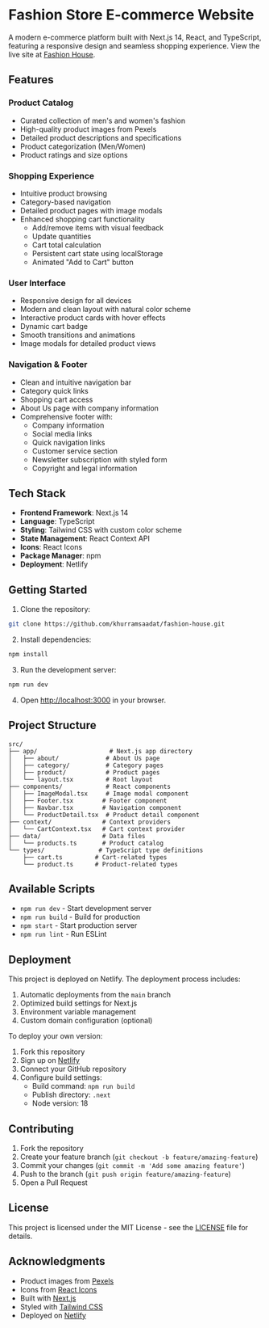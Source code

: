 # Fashion Store E-commerce Website

A modern e-commerce platform built with Next.js 14, React, and TypeScript, featuring a responsive design and seamless shopping experience. View the live site at [Fashion House](https://myfashionhouse.netlify.app/).

## Features

### Product Catalog
- Curated collection of men's and women's fashion
- High-quality product images from Pexels
- Detailed product descriptions and specifications
- Product categorization (Men/Women)
- Product ratings and size options

### Shopping Experience
- Intuitive product browsing
- Category-based navigation
- Detailed product pages with image modals
- Enhanced shopping cart functionality
  - Add/remove items with visual feedback
  - Update quantities
  - Cart total calculation
  - Persistent cart state using localStorage
  - Animated "Add to Cart" button

### User Interface
- Responsive design for all devices
- Modern and clean layout with natural color scheme
- Interactive product cards with hover effects
- Dynamic cart badge
- Smooth transitions and animations
- Image modals for detailed product views

### Navigation & Footer
- Clean and intuitive navigation bar
- Category quick links
- Shopping cart access
- About Us page with company information
- Comprehensive footer with:
  - Company information
  - Social media links
  - Quick navigation links
  - Customer service section
  - Newsletter subscription with styled form
  - Copyright and legal information

## Tech Stack

- **Frontend Framework**: Next.js 14
- **Language**: TypeScript
- **Styling**: Tailwind CSS with custom color scheme
- **State Management**: React Context API
- **Icons**: React Icons
- **Package Manager**: npm
- **Deployment**: Netlify

## Getting Started

1. Clone the repository:
```bash
git clone https://github.com/khurramsaadat/fashion-house.git
```

2. Install dependencies:
```bash
npm install
```

3. Run the development server:
```bash
npm run dev
```

4. Open [http://localhost:3000](http://localhost:3000) in your browser.

## Project Structure

```
src/
├── app/                    # Next.js app directory
│   ├── about/             # About Us page
│   ├── category/          # Category pages
│   ├── product/           # Product pages
│   └── layout.tsx         # Root layout
├── components/            # React components
│   ├── ImageModal.tsx     # Image modal component
│   ├── Footer.tsx        # Footer component
│   ├── Navbar.tsx        # Navigation component
│   └── ProductDetail.tsx  # Product detail component
├── context/              # Context providers
│   └── CartContext.tsx   # Cart context provider
├── data/                 # Data files
│   └── products.ts       # Product catalog
└── types/               # TypeScript type definitions
    ├── cart.ts         # Cart-related types
    └── product.ts      # Product-related types
```

## Available Scripts

- `npm run dev` - Start development server
- `npm run build` - Build for production
- `npm start` - Start production server
- `npm run lint` - Run ESLint

## Deployment

This project is deployed on Netlify. The deployment process includes:

1. Automatic deployments from the `main` branch
2. Optimized build settings for Next.js
3. Environment variable management
4. Custom domain configuration (optional)

To deploy your own version:
1. Fork this repository
2. Sign up on [Netlify](https://www.netlify.com/)
3. Connect your GitHub repository
4. Configure build settings:
   - Build command: `npm run build`
   - Publish directory: `.next`
   - Node version: 18

## Contributing

1. Fork the repository
2. Create your feature branch (`git checkout -b feature/amazing-feature`)
3. Commit your changes (`git commit -m 'Add some amazing feature'`)
4. Push to the branch (`git push origin feature/amazing-feature`)
5. Open a Pull Request

## License

This project is licensed under the MIT License - see the [LICENSE](LICENSE) file for details.

## Acknowledgments

- Product images from [Pexels](https://www.pexels.com/)
- Icons from [React Icons](https://react-icons.github.io/react-icons/)
- Built with [Next.js](https://nextjs.org/)
- Styled with [Tailwind CSS](https://tailwindcss.com/)
- Deployed on [Netlify](https://www.netlify.com/)
